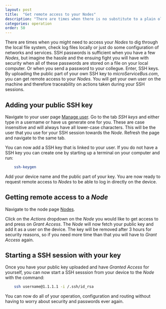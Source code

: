 ```yaml
---
layout: post
title:  "Get remote access to your Nodes"
description: "There are times when there is no substitute to a plain old SSH session. Learn more about how to upload public keys and grant yourself access to Nodes."
categories: operation
order: 50
---
```


There are times when you might need to access your *Nodes* to dig through the local file system, check log files locally or just do some configuration of networks and services. SSH passwords is sufficient when you have a few *Nodes*, but imagine the hassle and the ensuing fight you will have with security when all of these passwords are stored on a file on your local computer. Or when you send a password to your collegue. Enter, SSH keys. By uploading the public part of your own SSH key to *microServiceBus.com*, you can get remote access to your *Nodes*. You will get your own user on the machine and therefore traceability on actions taken during your SSH sessions.

## Adding your public SSH key

Navigate to your user page  [Manage user](https://microservicebus.com/Account/Manage). Go to the tab *SSH keys* and either type in a username or have us generate one for you. These are case insensitive and will always have all lower-case characters. This will be the user that you use for your SSH session towards the *Node*. Refresh the page and navigate to the same tab. 

You can now add a SSH key that is linked to your user. If you do not have a SSH key you can create one by starting up a terminal on your computer and run:

```bash
    ssh-keygen
  ```

Add your device name and the public part of your key. You are now ready to request remote access to *Nodes* to be able to log in directly on the device.

## Getting remote access to a *Node*

Navigate to the node page [Nodes](https://microservicebus.com/Nodes).

Click on the *Actions* dropdown on the *Node* you would like to get access to and press on *Grant Access*. The *Node* will now fetch your public key and add it as a user on the device. The key will be removed after 3 hours for security reasons, so if you need more time than that you will have to *Grant Access* again.

## Starting a SSH session with your key

Once you have your public key uploaded and have *Granted Access* for yourself, you can now start a SSH sesssion from your device to the *Node* with the command:

```bash
    ssh username@1.1.1.1 -i /.ssh/id_rsa
  ```

You can now do all of your operation, configuration and routing without having to worry about security and passwords ever again.

